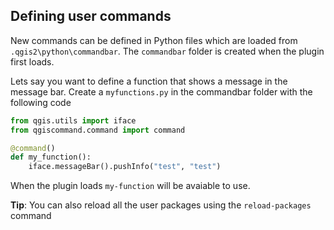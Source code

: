 Defining user commands
-------------------------------------------------------------------------------

New commands can be defined in Python files which are loaded from `.qgis2\python\commandbar`. The `commandbar` folder is created when the plugin first loads.

Lets say you want to define a function that shows a message in the message bar.  Create a `myfunctions.py` in the commandbar folder with the following code

```python
from qgis.utils import iface
from qgiscommand.command import command

@command()
def my_function():
    iface.messageBar().pushInfo("test", "test")
```

When the plugin loads `my-function` will be avaiable to use.

**Tip**: You can also reload all the user packages using the `reload-packages` command


